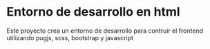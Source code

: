 # Entorno de desarrollo en html
Este proyecto crea un entorno de desarrollo para contruir el frontend utilizando pugjs, scss, bootstrap y javascript
